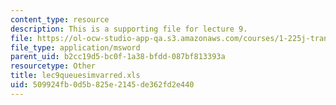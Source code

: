 ```yaml
---
content_type: resource
description: This is a supporting file for lecture 9.
file: https://ol-ocw-studio-app-qa.s3.amazonaws.com/courses/1-225j-transportation-flow-systems-fall-2002/509924fb0d5b825e2145de362fd2e440_lec9queuesimvarred.xls
file_type: application/msword
parent_uid: b2cc19d5-bc0f-1a38-bfdd-087bf813393a
resourcetype: Other
title: lec9queuesimvarred.xls
uid: 509924fb-0d5b-825e-2145-de362fd2e440
---
```

